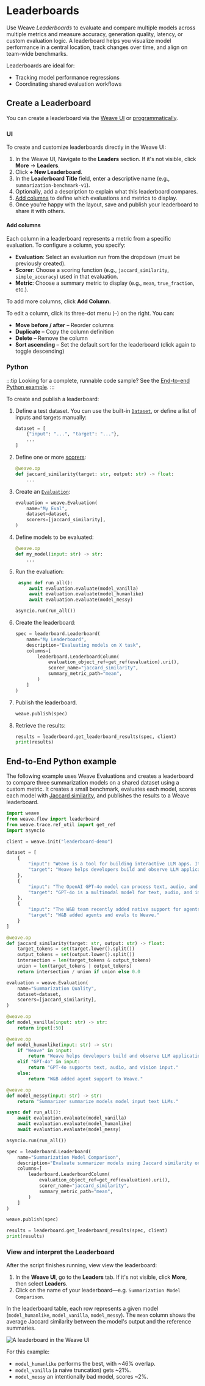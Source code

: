 # Leaderboards

Use Weave _Leaderboards_ to evaluate and compare multiple models across multiple metrics and measure accuracy, generation quality, latency, or custom evaluation logic. A leaderboard helps you visualize model performance in a central location, track changes over time, and align on team-wide benchmarks.

Leaderboards are ideal for:

- Tracking model performance regressions
- Coordinating shared evaluation workflows


## Create a Leaderboard

You can create a leaderboard via the [Weave UI](#ui) or [programmatically](#python).

### UI

To create and customize leaderboards directly in the Weave UI:

1. In the Weave UI, Navigate to the **Leaders** section. If it's not visible, click **More** → **Leaders**.
2. Click **+ New Leaderboard**.
3. In the **Leaderboard Title** field, enter a descriptive name (e.g., `summarization-benchmark-v1`).
4. Optionally, add a description to explain what this leaderboard compares.
5. [Add columns](#add-columns) to define which evaluations and metrics to display.
6. Once you're happy with the layout, save and publish your leaderboard to share it with others.

#### Add columns

Each column in a leaderboard represents a metric from a specific evaluation. To configure a column, you specify:

- **Evaluation**: Select an evaluation run from the dropdown (must be previously created).
- **Scorer**: Choose a scoring function (e.g., `jaccard_similarity`, `simple_accuracy`) used in that evaluation.
- **Metric**: Choose a summary metric to display (e.g., `mean`, `true_fraction`, etc.).

To add more columns, click **Add Column**.

To edit a column, click its three-dot menu (`⋯`) on the right. You can:

- **Move before / after** – Reorder columns
- **Duplicate** – Copy the column definition
- **Delete** – Remove the column
- **Sort ascending** – Set the default sort for the leaderboard (click again to toggle descending)

### Python

:::tip
Looking for a complete, runnable code sample? See the [End-to-end Python example](#end-to-end-python-example).
:::

To create and publish a leaderboard:

1. Define a test dataset. You can use the built-in [`Dataset`](datasets.md), or define a list of inputs and targets manually:

   ```python
   dataset = [
       {"input": "...", "target": "..."},
       ...
   ]
   ```

2. Define one or more [scorers](../evaluation/scorers.md):

   ```python
   @weave.op
   def jaccard_similarity(target: str, output: str) -> float:
       ...
   ```

3. Create an [`Evaluation`](../core-types/evaluations.md):

   ```python
   evaluation = weave.Evaluation(
       name="My Eval",
       dataset=dataset,
       scorers=[jaccard_similarity],
   )
   ```

4. Define models to be evaluated:

   ```python
   @weave.op
   def my_model(input: str) -> str:
       ...
   ```

5. Run the evaluation:

   ```python
    async def run_all():
        await evaluation.evaluate(model_vanilla)
        await evaluation.evaluate(model_humanlike)
        await evaluation.evaluate(model_messy)

   asyncio.run(run_all())
   ```

6. Create the leaderboard:

   ```python
   spec = leaderboard.Leaderboard(
       name="My Leaderboard",
       description="Evaluating models on X task",
       columns=[
           leaderboard.LeaderboardColumn(
               evaluation_object_ref=get_ref(evaluation).uri(),
               scorer_name="jaccard_similarity",
               summary_metric_path="mean",
           )
       ]
   )
   ```

7. Publish the leaderboard.

   ```python
   weave.publish(spec)
   ```

8. Retrieve the results:

   ```python
   results = leaderboard.get_leaderboard_results(spec, client)
   print(results)
   ```

## End-to-End Python example

The following example uses Weave Evaluations and creates a leaderboard to compare three summarization models on a shared dataset using a custom metric. It creates a small benchmark, evaluates each model, scores each model with [Jaccard similarity](https://www.learndatasci.com/glossary/jaccard-similarity/), and publishes the results to a Weave leaderboard.

```python
import weave
from weave.flow import leaderboard
from weave.trace.ref_util import get_ref
import asyncio

client = weave.init("leaderboard-demo")

dataset = [
    {
        "input": "Weave is a tool for building interactive LLM apps. It offers observability, trace inspection, and versioning.",
        "target": "Weave helps developers build and observe LLM applications."
    },
    {
        "input": "The OpenAI GPT-4o model can process text, audio, and vision inputs, making it a multimodal powerhouse.",
        "target": "GPT-4o is a multimodal model for text, audio, and images."
    },
    {
        "input": "The W&B team recently added native support for agents and evaluations in Weave.",
        "target": "W&B added agents and evals to Weave."
    }
]

@weave.op
def jaccard_similarity(target: str, output: str) -> float:
    target_tokens = set(target.lower().split())
    output_tokens = set(output.lower().split())
    intersection = len(target_tokens & output_tokens)
    union = len(target_tokens | output_tokens)
    return intersection / union if union else 0.0

evaluation = weave.Evaluation(
    name="Summarization Quality",
    dataset=dataset,
    scorers=[jaccard_similarity],
)

@weave.op
def model_vanilla(input: str) -> str:
    return input[:50]

@weave.op
def model_humanlike(input: str) -> str:
    if "Weave" in input:
        return "Weave helps developers build and observe LLM applications."
    elif "GPT-4o" in input:
        return "GPT-4o supports text, audio, and vision input."
    else:
        return "W&B added agent support to Weave."

@weave.op
def model_messy(input: str) -> str:
    return "Summarizer summarize models model input text LLMs."

async def run_all():
    await evaluation.evaluate(model_vanilla)
    await evaluation.evaluate(model_humanlike)
    await evaluation.evaluate(model_messy)

asyncio.run(run_all())

spec = leaderboard.Leaderboard(
    name="Summarization Model Comparison",
    description="Evaluate summarizer models using Jaccard similarity on 3 short samples.",
    columns=[
        leaderboard.LeaderboardColumn(
            evaluation_object_ref=get_ref(evaluation).uri(),
            scorer_name="jaccard_similarity",
            summary_metric_path="mean",
        )
    ]
)

weave.publish(spec)

results = leaderboard.get_leaderboard_results(spec, client)
print(results)
```

### View and interpret the Leaderboard

After the script finishes running, view view the leaderboard:

1. In the **Weave UI**, go to the **Leaders** tab. If it's not visible, click **More**, then select **Leaders**.
2. Click on the name of your leaderboard—e.g. `Summarization Model Comparison`.

In the leaderboard table, each row represents a given model (`model_humanlike`, `model_vanilla`, `model_messy`). The `mean` column shows the average Jaccard similarity between the model's output and the reference summaries.

![A leaderboard in the Weave UI](imgs/leaderboard-example.png)

For this example:

- `model_humanlike` performs the best, with \~46% overlap.
- `model_vanilla` (a naive truncation) gets \~21%.
- `model_messy` an intentionally bad model, scores \~2%.
